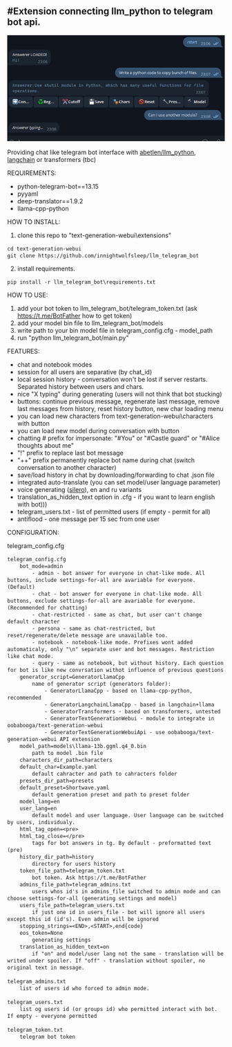 #Extension connecting llm_python to telegram bot api.
-
![Image1](https://github.com/innightwolfsleep/storage/raw/main/textgen_telegram.PNG)

Providing chat like telegram bot interface with [abetlen/llm_python](https://github.com/abetlen/llm_python), [langchain](https://pypi.org/project/langchain/) or transformers (tbc) 

REQUIREMENTS:
- python-telegram-bot==13.15
- pyyaml
- deep-translator==1.9.2
- llama-cpp-python

HOW TO INSTALL:
1) clone this repo to "text-generation-webui\extensions"
```
cd text-generation-webui
git clone https://github.com/innightwolfsleep/llm_telegram_bot 
```
2) install requirements. 
```
pip install -r llm_telegram_bot\requirements.txt
```

HOW TO USE:
1) add your bot token to llm_telegram_bot/telegram_token.txt (ask https://t.me/BotFather how to get token)
2) add your model bin file to llm_telegram_bot/models
3) write path to your bin model file in telegram_config.cfg - model_path
2) run "python llm_telegram_bot/main.py"

FEATURES:
- chat and notebook modes
- session for all users are separative (by chat_id)
- local session history - conversation won't be lost if server restarts. Separated history between users and chars.
- nice "X typing" during generating (users will not think that bot stucking)
- buttons: continue previous message, regenerate last message, remove last messages from history, reset history button, new char loading menu
- you can load new characters from text-generation-webui\characters with button
- you can load new model during conversation with button
- chatting # prefix for impersonate: "#You" or "#Castle guard" or "#Alice thoughts about me"
- "!" prefix to replace last bot message
- "++" prefix permanently replace bot name during chat (switch conversation to another character)
- save/load history in chat by downloading/forwarding to chat .json file
- integrated auto-translate (you can set model/user language parameter) 
- voice generating ([silero](https://github.com/snakers4/silero-models)), en and ru variants
- translation_as_hidden_text option in .cfg - if you want to learn english with bot)))
- telegram_users.txt - list of permitted users (if empty - permit for all)
- antiflood - one message per 15 sec from one user


CONFIGURATION:

telegram_config.cfg
```
telegram_config.cfg
	bot_mode=admin  
		- admin - bot answer for everyone in chat-like mode. All buttons, include settings-for-all are avariable for everyone. (Default)
		- chat - bot answer for everyone in chat-like mode. All buttons, exclude settings-for-all are avariable for everyone. (Recommended for chatting)
		- chat-restricted - same as chat, but user can't change default character
		- persona - same as chat-restricted, but reset/regenerate/delete message are unavailable too. 
		- notebook - notebook-like mode. Prefixes wont added automaticaly, only "\n" separate user and bot messages. Restriction like chat mode.
		- query - same as notebook, but without history. Each question for bot is like new convrsation withot influence of previous questions
    generator_script=GeneratorLlamaCpp
        name of generator script (generators folder):
            - GeneratorLlamaCpp - based on llama-cpp-python, recommended
            - GeneratorLangchainLlamaCpp - based in langchain+llama
            - GeneratorTransformers - based on transformers, untested
            - GeneratorTextGenerationWebui - module to integrate in oobabooga/text-generation-webui 
            - GeneratorTextGenerationWebuiApi - use oobabooga/text-generation-webui API extension
    model_path=models\llama-13b.ggml.q4_0.bin
        path to model .bin file
	characters_dir_path=characters
	default_char=Example.yaml
		default cahracter and path to cahracters folder
	presets_dir_path=presets
	default_preset=Shortwave.yaml
		default generation preset and path to preset folder
	model_lang=en
	user_lang=en
		default model and user language. User language can be switched by users, individualy.
	html_tag_open=<pre>
	html_tag_close=</pre>
		tags for bot answers in tg. By default - preformatted text (pre)
	history_dir_path=history
		directory for users history
	token_file_path=telegram_token.txt
		bot token. Ask https://t.me/BotFather
	admins_file_path=telegram_admins.txt
		users whos id's in admins_file switched to admin mode and can choose settings-for-all (generating settings and model)
	users_file_path=telegram_users.txt
		if just one id in users_file - bot will ignore all users except this id (id's). Even admin will be ignored
	stopping_strings=<END>,<START>,end{code}
	eos_token=None
		generating settings
	translation_as_hidden_text=on
		if "on" and model/user lang not the same - translation will be writed under spoiler. If "off" - translation without spoiler, no original text in message.

telegram_admins.txt
	list of users id who forced to admin mode. 

telegram_users.txt
	list og users id (or groups id) who permitted interact with bot. If empty - everyone permitted

telegram_token.txt
	telegram bot token

```
